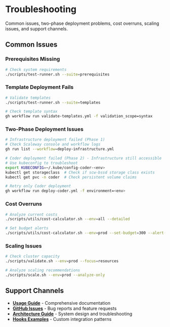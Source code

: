 # Troubleshooting

Common issues, two-phase deployment problems, cost overruns, scaling issues, and support channels.

## Common Issues

### Prerequisites Missing

```bash
# Check system requirements
./scripts/test-runner.sh --suite=prerequisites
```

### Template Deployment Fails

```bash
# Validate templates
./scripts/test-runner.sh --suite=templates

# Check template syntax
gh workflow run validate-templates.yml -f validation_scope=syntax
```

### Two-Phase Deployment Issues

```bash
# Infrastructure deployment failed (Phase 1)
# Check Scaleway console and workflow logs
gh run list --workflow=deploy-infrastructure.yml

# Coder deployment failed (Phase 2) - Infrastructure still accessible
# Use kubeconfig to troubleshoot
export KUBECONFIG=~/.kube/config-coder-<env>
kubectl get storageclass  # Check if scw-bssd storage class exists
kubectl get pvc -n coder  # Check persistent volume claims

# Retry only Coder deployment
gh workflow run deploy-coder.yml -f environment=<env>
```

### Cost Overruns

```bash
# Analyze current costs
./scripts/utils/cost-calculator.sh --env=all --detailed

# Set budget alerts
./scripts/utils/cost-calculator.sh --env=prod --set-budget=300 --alert-threshold=80
```

### Scaling Issues

```bash
# Check cluster capacity
./scripts/validate.sh --env=prod --focus=resources

# Analyze scaling recommendations
./scripts/scale.sh --env=prod --analyze-only
```

## Support Channels

- **[Usage Guide](USAGE.md)** - Comprehensive documentation
- **[GitHub Issues](../../issues)** - Bug reports and feature requests
- **[Architecture Guide](ARCHITECTURE.md)** - System design and troubleshooting
- **[Hooks Examples](../scripts/hooks/README.md)** - Custom integration patterns
